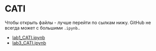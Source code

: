 # CATI

Чтобы открыть файлы - лучше перейти по сылкам нижу. GitHub не всегда может с большими `.ipynb`..


* [lab1_CATI.ipynb](https://nbviewer.jupyter.org/github/IgorHoholko/CATI/blob/master/lab1_CATI.ipynb)
* [lab3_CATI.ipynb](https://nbviewer.jupyter.org/github/IgorHoholko/CATI/blob/master/lab3_CATI.ipynb)
